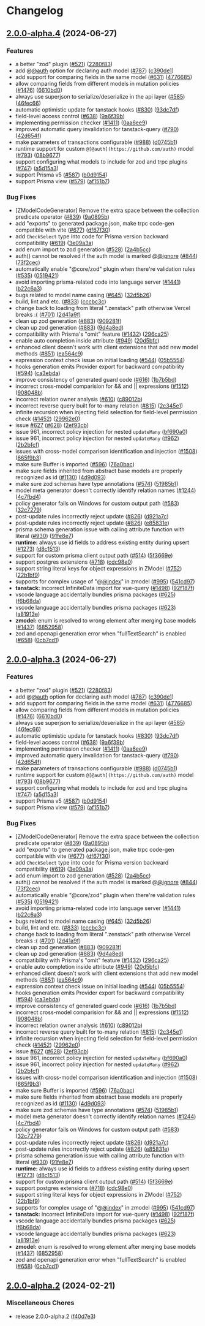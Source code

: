 # Changelog

## [2.0.0-alpha.4](https://github.com/jasonmacdonald/zenstack/compare/v2.0.0-alpha.3...v2.0.0-alpha.4) (2024-06-27)


### Features

* a better "zod" plugin ([#521](https://github.com/jasonmacdonald/zenstack/issues/521)) ([2280f83](https://github.com/jasonmacdonald/zenstack/commit/2280f83cd7f1f597fddfd6ab0c99417200124452))
* add @[@auth](https://github.com/auth) option for declaring auth model ([#787](https://github.com/jasonmacdonald/zenstack/issues/787)) ([c390de1](https://github.com/jasonmacdonald/zenstack/commit/c390de10cfa91ae3f954404bc07e0905973b0898))
* add support for comparing fields in the same model ([#631](https://github.com/jasonmacdonald/zenstack/issues/631)) ([4776685](https://github.com/jasonmacdonald/zenstack/commit/477668579e3d95e7371ca752244ad2e319a96477))
* allow comparing fields from different models in mutation policies ([#1476](https://github.com/jasonmacdonald/zenstack/issues/1476)) ([6610bd0](https://github.com/jasonmacdonald/zenstack/commit/6610bd09f8d43b62b073044bb60a8a3cc40ef9e2))
* always use superjson to serialize/deserialize in the api layer ([#585](https://github.com/jasonmacdonald/zenstack/issues/585)) ([46fec66](https://github.com/jasonmacdonald/zenstack/commit/46fec666c3af971010c69e467f08f55830655441))
* automatic optimistic update for tanstack hooks ([#830](https://github.com/jasonmacdonald/zenstack/issues/830)) ([93dc7df](https://github.com/jasonmacdonald/zenstack/commit/93dc7df472427a4546ba71ec3703135d2d638ded))
* field-level access control ([#638](https://github.com/jasonmacdonald/zenstack/issues/638)) ([9a6f39b](https://github.com/jasonmacdonald/zenstack/commit/9a6f39bdb8940f7cef89fd7ee423658b8ed4c49f))
* implementing permission checker ([#1411](https://github.com/jasonmacdonald/zenstack/issues/1411)) ([0aa6ee9](https://github.com/jasonmacdonald/zenstack/commit/0aa6ee961bab005705287184b670ae9a3a57f06d))
* improved automatic query invalidation for tanstack-query ([#790](https://github.com/jasonmacdonald/zenstack/issues/790)) ([42d654f](https://github.com/jasonmacdonald/zenstack/commit/42d654fcfaa40b09fde578db79792c69e1e3b908))
* make parameters of transactions configurable ([#988](https://github.com/jasonmacdonald/zenstack/issues/988)) ([d0745b1](https://github.com/jasonmacdonald/zenstack/commit/d0745b149a5ce6abfef546de0b9243ddc4f6e765))
* runtime support for custom `@[@auth](https://github.com/auth)` model ([#793](https://github.com/jasonmacdonald/zenstack/issues/793)) ([08b9677](https://github.com/jasonmacdonald/zenstack/commit/08b967735c938de1e770a2409c36c5a50173b01d))
* support configuring what models to include for zod and trpc plugins ([#747](https://github.com/jasonmacdonald/zenstack/issues/747)) ([a5d15a3](https://github.com/jasonmacdonald/zenstack/commit/a5d15a30e7a22a3e875cc974391feb9ad6da7646))
* support Prisma v5 ([#587](https://github.com/jasonmacdonald/zenstack/issues/587)) ([b0d9154](https://github.com/jasonmacdonald/zenstack/commit/b0d9154270a89c6c93c7a8f1aada85c413d16d6f))
* support Prisma view ([#579](https://github.com/jasonmacdonald/zenstack/issues/579)) ([af151b7](https://github.com/jasonmacdonald/zenstack/commit/af151b7b311ee96b626376b8a17103b18c261f65))


### Bug Fixes

* [ZModelCodeGenerator] Remove the extra space between the collection predicate operator ([#839](https://github.com/jasonmacdonald/zenstack/issues/839)) ([9a0895b](https://github.com/jasonmacdonald/zenstack/commit/9a0895bedd82b429ddcc45db4cee0f9e82c54198))
* add "exports" to generated package.json, make trpc code-gen compatible with vite ([#677](https://github.com/jasonmacdonald/zenstack/issues/677)) ([df67f30](https://github.com/jasonmacdonald/zenstack/commit/df67f301119db23e5048464de2f73bff1a2adffc))
* add `CheckSelect` type into code for Prisma version backward compatibility ([#619](https://github.com/jasonmacdonald/zenstack/issues/619)) ([3e09a3a](https://github.com/jasonmacdonald/zenstack/commit/3e09a3a6646ae0f6e393cc0f92991c9b5d0c4d29))
* add enum import to zod generation ([#528](https://github.com/jasonmacdonald/zenstack/issues/528)) ([2a4b5cc](https://github.com/jasonmacdonald/zenstack/commit/2a4b5cc328645387a604f2fdf7c8855804306243))
* auth() cannot be resolved if the auth model is marked @[@ignore](https://github.com/ignore) ([#844](https://github.com/jasonmacdonald/zenstack/issues/844)) ([73f2cec](https://github.com/jasonmacdonald/zenstack/commit/73f2cec82fea64cea05f7306523f7c6f9ac91f84))
* automatically enable "@core/zod" plugin when there're validation rules ([#535](https://github.com/jasonmacdonald/zenstack/issues/535)) ([0519421](https://github.com/jasonmacdonald/zenstack/commit/05194219f28e49ee11d1a1bd9a78146e9b76eada))
* avoid importing prisma-related code into language server ([#1441](https://github.com/jasonmacdonald/zenstack/issues/1441)) ([b22c6a3](https://github.com/jasonmacdonald/zenstack/commit/b22c6a3ce238ec766d910f23e83aea4e8f10c05d))
* bugs related to model name casing ([#645](https://github.com/jasonmacdonald/zenstack/issues/645)) ([32d5b26](https://github.com/jasonmacdonald/zenstack/commit/32d5b262cacdd03209a56027e4c2cbda1bc408c0))
* build, lint and etc. ([#833](https://github.com/jasonmacdonald/zenstack/issues/833)) ([cccbc3c](https://github.com/jasonmacdonald/zenstack/commit/cccbc3c82ad522d40bc76ad7b84b1305d378b1db))
* change back to loading from literal ".zenstack" path otherwise Vercel breaks :( ([#701](https://github.com/jasonmacdonald/zenstack/issues/701)) ([2d41a9f](https://github.com/jasonmacdonald/zenstack/commit/2d41a9fcffab2fa228356a5cc45b4c2ecd62fd63))
* clean up zod generation ([#883](https://github.com/jasonmacdonald/zenstack/issues/883)) ([909281f](https://github.com/jasonmacdonald/zenstack/commit/909281f8090734322c0cab09d0187b6b5e813c9a))
* clean up zod generation ([#883](https://github.com/jasonmacdonald/zenstack/issues/883)) ([9d4a8ed](https://github.com/jasonmacdonald/zenstack/commit/9d4a8ede7d42d1966fd5a12d64a5992092f4bc7d))
* compatibility with Prisma's "omit" feature ([#1432](https://github.com/jasonmacdonald/zenstack/issues/1432)) ([296ca25](https://github.com/jasonmacdonald/zenstack/commit/296ca259c8dd3e38fa988378df4a9e351a11b20b))
* enable auto completion inside attribute ([#949](https://github.com/jasonmacdonald/zenstack/issues/949)) ([20d5bfc](https://github.com/jasonmacdonald/zenstack/commit/20d5bfc506a42b520eb1cf390149b7afc7c38701))
* enhanced client doesn't work with client extensions that add new model methods ([#851](https://github.com/jasonmacdonald/zenstack/issues/851)) ([ea564c9](https://github.com/jasonmacdonald/zenstack/commit/ea564c93e9ca2a888c0e53216633d66c733f6beb))
* expression context check issue on initial loading ([#544](https://github.com/jasonmacdonald/zenstack/issues/544)) ([05b5554](https://github.com/jasonmacdonald/zenstack/commit/05b55541f3ae55214318db4f0de20b8ba97bb2f8))
* hooks generation emits Provider export for backward compatibility ([#594](https://github.com/jasonmacdonald/zenstack/issues/594)) ([ca3ebda](https://github.com/jasonmacdonald/zenstack/commit/ca3ebdae4e213d3901bb5834fd9ebf1217da94a7))
* improve consistency of generated guard code ([#616](https://github.com/jasonmacdonald/zenstack/issues/616)) ([1b7b5bd](https://github.com/jasonmacdonald/zenstack/commit/1b7b5bda3f5106d31b7f5e70be27158fb8217600))
* incorrect cross-model comparision for && and || expressions ([#1512](https://github.com/jasonmacdonald/zenstack/issues/1512)) ([908048b](https://github.com/jasonmacdonald/zenstack/commit/908048b01430ff6552e8df558d5b5905136ea5cc))
* incorrect relation owner analysis ([#610](https://github.com/jasonmacdonald/zenstack/issues/610)) ([c89012b](https://github.com/jasonmacdonald/zenstack/commit/c89012bcb8d32588cc7f5a1df19088292e571cec))
* incorrect reverse query built for to-many relation ([#815](https://github.com/jasonmacdonald/zenstack/issues/815)) ([2c345e1](https://github.com/jasonmacdonald/zenstack/commit/2c345e1d4fe7274b7a08c1178afccede1d694327))
* infinite recursion when injecting field selection for field-level permission check ([#1452](https://github.com/jasonmacdonald/zenstack/issues/1452)) ([29962e0](https://github.com/jasonmacdonald/zenstack/commit/29962e0b48a73ae6d42f43f2575048ba9cf6a953))
* issue [#627](https://github.com/jasonmacdonald/zenstack/issues/627) ([#628](https://github.com/jasonmacdonald/zenstack/issues/628)) ([2ef93cb](https://github.com/jasonmacdonald/zenstack/commit/2ef93cb932e7aed6923cd3d7e69069d0c9ff161b))
* issue 961, incorrect policy injection for nested `updateMany` ([bf690a0](https://github.com/jasonmacdonald/zenstack/commit/bf690a072771ab95907a8f56079c4f6aaf655849))
* issue 961, incorrect policy injection for nested `updateMany` ([#962](https://github.com/jasonmacdonald/zenstack/issues/962)) ([2b2bfcf](https://github.com/jasonmacdonald/zenstack/commit/2b2bfcff965f9a70ff2764e6fbc7613b6f061685))
* issues with cross-model comparison identification and injection ([#1508](https://github.com/jasonmacdonald/zenstack/issues/1508)) ([665f9b3](https://github.com/jasonmacdonald/zenstack/commit/665f9b33b58acc5170c4ccb8e73be525fbb89734))
* make sure Buffer is imported ([#596](https://github.com/jasonmacdonald/zenstack/issues/596)) ([76a0bac](https://github.com/jasonmacdonald/zenstack/commit/76a0bac9c63707baf34a072e398b63156c1e0640))
* make sure fields inherited from  abstract base models are properly recognized as id ([#1130](https://github.com/jasonmacdonald/zenstack/issues/1130)) ([4d9d093](https://github.com/jasonmacdonald/zenstack/commit/4d9d09338ae88eac331ec06ec908ca1256f5b8a5))
* make sure zod schemas have type annotations ([#574](https://github.com/jasonmacdonald/zenstack/issues/574)) ([51985b1](https://github.com/jasonmacdonald/zenstack/commit/51985b1279dca8e82a7275330a7b6597f37d15a4))
* model meta generator doesn't correctly identify relation names ([#1244](https://github.com/jasonmacdonald/zenstack/issues/1244)) ([4c7fbd4](https://github.com/jasonmacdonald/zenstack/commit/4c7fbd480214f1e2508fc9a520c571f6274dce8f))
* policy generator fails on Windows for custom output path ([#583](https://github.com/jasonmacdonald/zenstack/issues/583)) ([32c7279](https://github.com/jasonmacdonald/zenstack/commit/32c727934456127470a53ed13ad65d33ff94e97d))
* post-update rules incorrectly reject update ([#826](https://github.com/jasonmacdonald/zenstack/issues/826)) ([d921a7c](https://github.com/jasonmacdonald/zenstack/commit/d921a7ca6bef0341ccf5bc50e195156695129e7f))
* post-update rules incorrectly reject update ([#826](https://github.com/jasonmacdonald/zenstack/issues/826)) ([e85831e](https://github.com/jasonmacdonald/zenstack/commit/e85831e98d08a433febb5a8fecf8d539150ced08))
* prisma schema generation issue with calling attribute function with literal ([#930](https://github.com/jasonmacdonald/zenstack/issues/930)) ([91fe8e7](https://github.com/jasonmacdonald/zenstack/commit/91fe8e71b513804de36d08b03c37b0c175580906))
* **runtime:** always use id fields to address existing entity during upsert ([#1273](https://github.com/jasonmacdonald/zenstack/issues/1273)) ([d8c1513](https://github.com/jasonmacdonald/zenstack/commit/d8c15135a7edb75b459b6f5f1736e5fa2d96a9fa))
* support for custom prisma client output path ([#514](https://github.com/jasonmacdonald/zenstack/issues/514)) ([5f3669e](https://github.com/jasonmacdonald/zenstack/commit/5f3669e53363bbfb035f100d0c6e2d14cef69c24))
* support postgres extensions ([#718](https://github.com/jasonmacdonald/zenstack/issues/718)) ([cdc98e0](https://github.com/jasonmacdonald/zenstack/commit/cdc98e08224a23ea3f6e5d620c11c90a34ed6435))
* support string literal keys for object expressions in ZModel ([#752](https://github.com/jasonmacdonald/zenstack/issues/752)) ([22b1bf9](https://github.com/jasonmacdonald/zenstack/commit/22b1bf9ddd4062000f2cd7d183e004dd3d5917c6))
* supports for complex usage of "@[@index](https://github.com/index)" in zmodel ([#995](https://github.com/jasonmacdonald/zenstack/issues/995)) ([541cd97](https://github.com/jasonmacdonald/zenstack/commit/541cd973081cbbf2d9e2e571ee8f971bc859150c))
* **tanstack:** incorrect InfiniteData import for vue-query ([#1498](https://github.com/jasonmacdonald/zenstack/issues/1498)) ([92f187f](https://github.com/jasonmacdonald/zenstack/commit/92f187f9190517df5baca795f12386c12c6694e9))
* vscode language accidentally bundles prisma packages  ([#625](https://github.com/jasonmacdonald/zenstack/issues/625)) ([f6b68da](https://github.com/jasonmacdonald/zenstack/commit/f6b68dabc9e089230bc6d8f8e802e8fbc43a8a69))
* vscode language accidentally bundles prisma packages ([#623](https://github.com/jasonmacdonald/zenstack/issues/623)) ([a81913e](https://github.com/jasonmacdonald/zenstack/commit/a81913e69d3533874c038279d1d4d226ad685d8d))
* **zmodel:** enum is resolved to wrong element after merging base models ([#1437](https://github.com/jasonmacdonald/zenstack/issues/1437)) ([6852958](https://github.com/jasonmacdonald/zenstack/commit/68529580028dfcfce50cb9af78a9b67d72e2a6a5))
* zod and openapi generation error when "fullTextSearch" is enabled ([#658](https://github.com/jasonmacdonald/zenstack/issues/658)) ([0cb7cd1](https://github.com/jasonmacdonald/zenstack/commit/0cb7cd1ae5e8c5d4a72d0891c9624291aafcbcd8))

## [2.0.0-alpha.3](https://github.com/jasonmacdonald/zenstack/compare/v2.0.0-alpha.2...v2.0.0-alpha.3) (2024-06-27)


### Features

* a better "zod" plugin ([#521](https://github.com/jasonmacdonald/zenstack/issues/521)) ([2280f83](https://github.com/jasonmacdonald/zenstack/commit/2280f83cd7f1f597fddfd6ab0c99417200124452))
* add @[@auth](https://github.com/auth) option for declaring auth model ([#787](https://github.com/jasonmacdonald/zenstack/issues/787)) ([c390de1](https://github.com/jasonmacdonald/zenstack/commit/c390de10cfa91ae3f954404bc07e0905973b0898))
* add support for comparing fields in the same model ([#631](https://github.com/jasonmacdonald/zenstack/issues/631)) ([4776685](https://github.com/jasonmacdonald/zenstack/commit/477668579e3d95e7371ca752244ad2e319a96477))
* allow comparing fields from different models in mutation policies ([#1476](https://github.com/jasonmacdonald/zenstack/issues/1476)) ([6610bd0](https://github.com/jasonmacdonald/zenstack/commit/6610bd09f8d43b62b073044bb60a8a3cc40ef9e2))
* always use superjson to serialize/deserialize in the api layer ([#585](https://github.com/jasonmacdonald/zenstack/issues/585)) ([46fec66](https://github.com/jasonmacdonald/zenstack/commit/46fec666c3af971010c69e467f08f55830655441))
* automatic optimistic update for tanstack hooks ([#830](https://github.com/jasonmacdonald/zenstack/issues/830)) ([93dc7df](https://github.com/jasonmacdonald/zenstack/commit/93dc7df472427a4546ba71ec3703135d2d638ded))
* field-level access control ([#638](https://github.com/jasonmacdonald/zenstack/issues/638)) ([9a6f39b](https://github.com/jasonmacdonald/zenstack/commit/9a6f39bdb8940f7cef89fd7ee423658b8ed4c49f))
* implementing permission checker ([#1411](https://github.com/jasonmacdonald/zenstack/issues/1411)) ([0aa6ee9](https://github.com/jasonmacdonald/zenstack/commit/0aa6ee961bab005705287184b670ae9a3a57f06d))
* improved automatic query invalidation for tanstack-query ([#790](https://github.com/jasonmacdonald/zenstack/issues/790)) ([42d654f](https://github.com/jasonmacdonald/zenstack/commit/42d654fcfaa40b09fde578db79792c69e1e3b908))
* make parameters of transactions configurable ([#988](https://github.com/jasonmacdonald/zenstack/issues/988)) ([d0745b1](https://github.com/jasonmacdonald/zenstack/commit/d0745b149a5ce6abfef546de0b9243ddc4f6e765))
* runtime support for custom `@[@auth](https://github.com/auth)` model ([#793](https://github.com/jasonmacdonald/zenstack/issues/793)) ([08b9677](https://github.com/jasonmacdonald/zenstack/commit/08b967735c938de1e770a2409c36c5a50173b01d))
* support configuring what models to include for zod and trpc plugins ([#747](https://github.com/jasonmacdonald/zenstack/issues/747)) ([a5d15a3](https://github.com/jasonmacdonald/zenstack/commit/a5d15a30e7a22a3e875cc974391feb9ad6da7646))
* support Prisma v5 ([#587](https://github.com/jasonmacdonald/zenstack/issues/587)) ([b0d9154](https://github.com/jasonmacdonald/zenstack/commit/b0d9154270a89c6c93c7a8f1aada85c413d16d6f))
* support Prisma view ([#579](https://github.com/jasonmacdonald/zenstack/issues/579)) ([af151b7](https://github.com/jasonmacdonald/zenstack/commit/af151b7b311ee96b626376b8a17103b18c261f65))


### Bug Fixes

* [ZModelCodeGenerator] Remove the extra space between the collection predicate operator ([#839](https://github.com/jasonmacdonald/zenstack/issues/839)) ([9a0895b](https://github.com/jasonmacdonald/zenstack/commit/9a0895bedd82b429ddcc45db4cee0f9e82c54198))
* add "exports" to generated package.json, make trpc code-gen compatible with vite ([#677](https://github.com/jasonmacdonald/zenstack/issues/677)) ([df67f30](https://github.com/jasonmacdonald/zenstack/commit/df67f301119db23e5048464de2f73bff1a2adffc))
* add `CheckSelect` type into code for Prisma version backward compatibility ([#619](https://github.com/jasonmacdonald/zenstack/issues/619)) ([3e09a3a](https://github.com/jasonmacdonald/zenstack/commit/3e09a3a6646ae0f6e393cc0f92991c9b5d0c4d29))
* add enum import to zod generation ([#528](https://github.com/jasonmacdonald/zenstack/issues/528)) ([2a4b5cc](https://github.com/jasonmacdonald/zenstack/commit/2a4b5cc328645387a604f2fdf7c8855804306243))
* auth() cannot be resolved if the auth model is marked @[@ignore](https://github.com/ignore) ([#844](https://github.com/jasonmacdonald/zenstack/issues/844)) ([73f2cec](https://github.com/jasonmacdonald/zenstack/commit/73f2cec82fea64cea05f7306523f7c6f9ac91f84))
* automatically enable "@core/zod" plugin when there're validation rules ([#535](https://github.com/jasonmacdonald/zenstack/issues/535)) ([0519421](https://github.com/jasonmacdonald/zenstack/commit/05194219f28e49ee11d1a1bd9a78146e9b76eada))
* avoid importing prisma-related code into language server ([#1441](https://github.com/jasonmacdonald/zenstack/issues/1441)) ([b22c6a3](https://github.com/jasonmacdonald/zenstack/commit/b22c6a3ce238ec766d910f23e83aea4e8f10c05d))
* bugs related to model name casing ([#645](https://github.com/jasonmacdonald/zenstack/issues/645)) ([32d5b26](https://github.com/jasonmacdonald/zenstack/commit/32d5b262cacdd03209a56027e4c2cbda1bc408c0))
* build, lint and etc. ([#833](https://github.com/jasonmacdonald/zenstack/issues/833)) ([cccbc3c](https://github.com/jasonmacdonald/zenstack/commit/cccbc3c82ad522d40bc76ad7b84b1305d378b1db))
* change back to loading from literal ".zenstack" path otherwise Vercel breaks :( ([#701](https://github.com/jasonmacdonald/zenstack/issues/701)) ([2d41a9f](https://github.com/jasonmacdonald/zenstack/commit/2d41a9fcffab2fa228356a5cc45b4c2ecd62fd63))
* clean up zod generation ([#883](https://github.com/jasonmacdonald/zenstack/issues/883)) ([909281f](https://github.com/jasonmacdonald/zenstack/commit/909281f8090734322c0cab09d0187b6b5e813c9a))
* clean up zod generation ([#883](https://github.com/jasonmacdonald/zenstack/issues/883)) ([9d4a8ed](https://github.com/jasonmacdonald/zenstack/commit/9d4a8ede7d42d1966fd5a12d64a5992092f4bc7d))
* compatibility with Prisma's "omit" feature ([#1432](https://github.com/jasonmacdonald/zenstack/issues/1432)) ([296ca25](https://github.com/jasonmacdonald/zenstack/commit/296ca259c8dd3e38fa988378df4a9e351a11b20b))
* enable auto completion inside attribute ([#949](https://github.com/jasonmacdonald/zenstack/issues/949)) ([20d5bfc](https://github.com/jasonmacdonald/zenstack/commit/20d5bfc506a42b520eb1cf390149b7afc7c38701))
* enhanced client doesn't work with client extensions that add new model methods ([#851](https://github.com/jasonmacdonald/zenstack/issues/851)) ([ea564c9](https://github.com/jasonmacdonald/zenstack/commit/ea564c93e9ca2a888c0e53216633d66c733f6beb))
* expression context check issue on initial loading ([#544](https://github.com/jasonmacdonald/zenstack/issues/544)) ([05b5554](https://github.com/jasonmacdonald/zenstack/commit/05b55541f3ae55214318db4f0de20b8ba97bb2f8))
* hooks generation emits Provider export for backward compatibility ([#594](https://github.com/jasonmacdonald/zenstack/issues/594)) ([ca3ebda](https://github.com/jasonmacdonald/zenstack/commit/ca3ebdae4e213d3901bb5834fd9ebf1217da94a7))
* improve consistency of generated guard code ([#616](https://github.com/jasonmacdonald/zenstack/issues/616)) ([1b7b5bd](https://github.com/jasonmacdonald/zenstack/commit/1b7b5bda3f5106d31b7f5e70be27158fb8217600))
* incorrect cross-model comparision for && and || expressions ([#1512](https://github.com/jasonmacdonald/zenstack/issues/1512)) ([908048b](https://github.com/jasonmacdonald/zenstack/commit/908048b01430ff6552e8df558d5b5905136ea5cc))
* incorrect relation owner analysis ([#610](https://github.com/jasonmacdonald/zenstack/issues/610)) ([c89012b](https://github.com/jasonmacdonald/zenstack/commit/c89012bcb8d32588cc7f5a1df19088292e571cec))
* incorrect reverse query built for to-many relation ([#815](https://github.com/jasonmacdonald/zenstack/issues/815)) ([2c345e1](https://github.com/jasonmacdonald/zenstack/commit/2c345e1d4fe7274b7a08c1178afccede1d694327))
* infinite recursion when injecting field selection for field-level permission check ([#1452](https://github.com/jasonmacdonald/zenstack/issues/1452)) ([29962e0](https://github.com/jasonmacdonald/zenstack/commit/29962e0b48a73ae6d42f43f2575048ba9cf6a953))
* issue [#627](https://github.com/jasonmacdonald/zenstack/issues/627) ([#628](https://github.com/jasonmacdonald/zenstack/issues/628)) ([2ef93cb](https://github.com/jasonmacdonald/zenstack/commit/2ef93cb932e7aed6923cd3d7e69069d0c9ff161b))
* issue 961, incorrect policy injection for nested `updateMany` ([bf690a0](https://github.com/jasonmacdonald/zenstack/commit/bf690a072771ab95907a8f56079c4f6aaf655849))
* issue 961, incorrect policy injection for nested `updateMany` ([#962](https://github.com/jasonmacdonald/zenstack/issues/962)) ([2b2bfcf](https://github.com/jasonmacdonald/zenstack/commit/2b2bfcff965f9a70ff2764e6fbc7613b6f061685))
* issues with cross-model comparison identification and injection ([#1508](https://github.com/jasonmacdonald/zenstack/issues/1508)) ([665f9b3](https://github.com/jasonmacdonald/zenstack/commit/665f9b33b58acc5170c4ccb8e73be525fbb89734))
* make sure Buffer is imported ([#596](https://github.com/jasonmacdonald/zenstack/issues/596)) ([76a0bac](https://github.com/jasonmacdonald/zenstack/commit/76a0bac9c63707baf34a072e398b63156c1e0640))
* make sure fields inherited from  abstract base models are properly recognized as id ([#1130](https://github.com/jasonmacdonald/zenstack/issues/1130)) ([4d9d093](https://github.com/jasonmacdonald/zenstack/commit/4d9d09338ae88eac331ec06ec908ca1256f5b8a5))
* make sure zod schemas have type annotations ([#574](https://github.com/jasonmacdonald/zenstack/issues/574)) ([51985b1](https://github.com/jasonmacdonald/zenstack/commit/51985b1279dca8e82a7275330a7b6597f37d15a4))
* model meta generator doesn't correctly identify relation names ([#1244](https://github.com/jasonmacdonald/zenstack/issues/1244)) ([4c7fbd4](https://github.com/jasonmacdonald/zenstack/commit/4c7fbd480214f1e2508fc9a520c571f6274dce8f))
* policy generator fails on Windows for custom output path ([#583](https://github.com/jasonmacdonald/zenstack/issues/583)) ([32c7279](https://github.com/jasonmacdonald/zenstack/commit/32c727934456127470a53ed13ad65d33ff94e97d))
* post-update rules incorrectly reject update ([#826](https://github.com/jasonmacdonald/zenstack/issues/826)) ([d921a7c](https://github.com/jasonmacdonald/zenstack/commit/d921a7ca6bef0341ccf5bc50e195156695129e7f))
* post-update rules incorrectly reject update ([#826](https://github.com/jasonmacdonald/zenstack/issues/826)) ([e85831e](https://github.com/jasonmacdonald/zenstack/commit/e85831e98d08a433febb5a8fecf8d539150ced08))
* prisma schema generation issue with calling attribute function with literal ([#930](https://github.com/jasonmacdonald/zenstack/issues/930)) ([91fe8e7](https://github.com/jasonmacdonald/zenstack/commit/91fe8e71b513804de36d08b03c37b0c175580906))
* **runtime:** always use id fields to address existing entity during upsert ([#1273](https://github.com/jasonmacdonald/zenstack/issues/1273)) ([d8c1513](https://github.com/jasonmacdonald/zenstack/commit/d8c15135a7edb75b459b6f5f1736e5fa2d96a9fa))
* support for custom prisma client output path ([#514](https://github.com/jasonmacdonald/zenstack/issues/514)) ([5f3669e](https://github.com/jasonmacdonald/zenstack/commit/5f3669e53363bbfb035f100d0c6e2d14cef69c24))
* support postgres extensions ([#718](https://github.com/jasonmacdonald/zenstack/issues/718)) ([cdc98e0](https://github.com/jasonmacdonald/zenstack/commit/cdc98e08224a23ea3f6e5d620c11c90a34ed6435))
* support string literal keys for object expressions in ZModel ([#752](https://github.com/jasonmacdonald/zenstack/issues/752)) ([22b1bf9](https://github.com/jasonmacdonald/zenstack/commit/22b1bf9ddd4062000f2cd7d183e004dd3d5917c6))
* supports for complex usage of "@[@index](https://github.com/index)" in zmodel ([#995](https://github.com/jasonmacdonald/zenstack/issues/995)) ([541cd97](https://github.com/jasonmacdonald/zenstack/commit/541cd973081cbbf2d9e2e571ee8f971bc859150c))
* **tanstack:** incorrect InfiniteData import for vue-query ([#1498](https://github.com/jasonmacdonald/zenstack/issues/1498)) ([92f187f](https://github.com/jasonmacdonald/zenstack/commit/92f187f9190517df5baca795f12386c12c6694e9))
* vscode language accidentally bundles prisma packages  ([#625](https://github.com/jasonmacdonald/zenstack/issues/625)) ([f6b68da](https://github.com/jasonmacdonald/zenstack/commit/f6b68dabc9e089230bc6d8f8e802e8fbc43a8a69))
* vscode language accidentally bundles prisma packages ([#623](https://github.com/jasonmacdonald/zenstack/issues/623)) ([a81913e](https://github.com/jasonmacdonald/zenstack/commit/a81913e69d3533874c038279d1d4d226ad685d8d))
* **zmodel:** enum is resolved to wrong element after merging base models ([#1437](https://github.com/jasonmacdonald/zenstack/issues/1437)) ([6852958](https://github.com/jasonmacdonald/zenstack/commit/68529580028dfcfce50cb9af78a9b67d72e2a6a5))
* zod and openapi generation error when "fullTextSearch" is enabled ([#658](https://github.com/jasonmacdonald/zenstack/issues/658)) ([0cb7cd1](https://github.com/jasonmacdonald/zenstack/commit/0cb7cd1ae5e8c5d4a72d0891c9624291aafcbcd8))

## [2.0.0-alpha.2](https://github.com/zenstackhq/zenstack/compare/v2.0.0-alpha.1...v2.0.0-alpha.2) (2024-02-21)


### Miscellaneous Chores

* release 2.0.0-alpha.2 ([f40d7e3](https://github.com/zenstackhq/zenstack/commit/f40d7e3718d4210137a2e131d28b5491d065b914))
